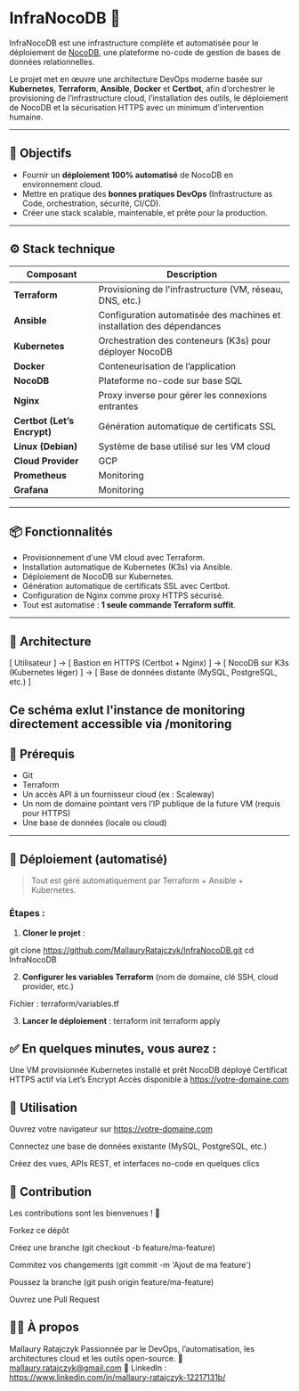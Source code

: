 # InfraNocoDB 🚀

InfraNocoDB est une infrastructure complète et automatisée pour le déploiement de [NocoDB](https://www.nocodb.com/), une plateforme no-code de gestion de bases de données relationnelles.

Le projet met en œuvre une architecture DevOps moderne basée sur **Kubernetes**, **Terraform**, **Ansible**, **Docker** et **Certbot**, afin d’orchestrer le provisioning de l’infrastructure cloud, l’installation des outils, le déploiement de NocoDB et la sécurisation HTTPS avec un minimum d'intervention humaine.

---

## 🧠 Objectifs

- Fournir un **déploiement 100% automatisé** de NocoDB en environnement cloud.
- Mettre en pratique des **bonnes pratiques DevOps** (Infrastructure as Code, orchestration, sécurité, CI/CD).
- Créer une stack scalable, maintenable, et prête pour la production.

---

## ⚙️ Stack technique

| Composant         | Description |
|------------------|-------------|
| **Terraform**     | Provisioning de l'infrastructure (VM, réseau, DNS, etc.) |
| **Ansible**       | Configuration automatisée des machines et installation des dépendances |
| **Kubernetes**    | Orchestration des conteneurs (K3s) pour déployer NocoDB |
| **Docker**        | Conteneurisation de l’application |
| **NocoDB**        | Plateforme no-code sur base SQL |
| **Nginx**         | Proxy inverse pour gérer les connexions entrantes |
| **Certbot (Let’s Encrypt)** | Génération automatique de certificats SSL |
| **Linux (Debian)**| Système de base utilisé sur les VM cloud |
| **Cloud Provider**| GCP |
| **Prometheus**| Monitoring |
| **Grafana**| Monitoring |

---

## 📦 Fonctionnalités

- Provisionnement d'une VM cloud avec Terraform.
- Installation automatique de Kubernetes (K3s) via Ansible.
- Déploiement de NocoDB sur Kubernetes.
- Génération automatique de certificats SSL avec Certbot.
- Configuration de Nginx comme proxy HTTPS sécurisé.
- Tout est automatisé : **1 seule commande Terraform suffit**.

---

## 📐 Architecture
[ Utilisateur ] ->  [ Bastion en HTTPS (Certbot + Nginx) ] -> [ NocoDB sur K3s (Kubernetes léger) ] -> [ Base de données distante (MySQL, PostgreSQL, etc.) ]

Ce schéma exlut l'instance de monitoring directement accessible via /monitoring
---

## 🔧 Prérequis

- Git
- Terraform
- Un accès API à un fournisseur cloud (ex : Scaleway)
- Un nom de domaine pointant vers l’IP publique de la future VM (requis pour HTTPS)
- Une base de données (locale ou cloud)

---

## 🚀 Déploiement (automatisé)

> Tout est géré automatiquement par Terraform + Ansible + Kubernetes.

### Étapes :

1. **Cloner le projet** :

git clone https://github.com/MallauryRatajczyk/InfraNocoDB.git
cd InfraNocoDB

2. **Configurer les variables Terraform**
(nom de domaine, clé SSH, cloud provider, etc.)

Fichier : terraform/variables.tf

3. **Lancer le déploiement** :
terraform init
terraform apply

## ✅ En quelques minutes, vous aurez :

Une VM provisionnée
Kubernetes installé et prêt
NocoDB déployé
Certificat HTTPS actif via Let’s Encrypt
Accès disponible à https://votre-domaine.com

## 🧪 Utilisation
Ouvrez votre navigateur sur https://votre-domaine.com

Connectez une base de données existante (MySQL, PostgreSQL, etc.)

Créez des vues, APIs REST, et interfaces no-code en quelques clics

## 🤝 Contribution
Les contributions sont les bienvenues ! 🙌

Forkez ce dépôt

Créez une branche (git checkout -b feature/ma-feature)

Commitez vos changements (git commit -m 'Ajout de ma feature')

Poussez la branche (git push origin feature/ma-feature)

Ouvrez une Pull Request

## 👩‍💻 À propos
Mallaury Ratajczyk
Passionnée par le DevOps, l’automatisation, les architectures cloud et les outils open-source.
📧 mallaury.ratajczyk@gmail.com
🔗 LinkedIn : https://www.linkedin.com/in/mallaury-ratajczyk-12217131b/


